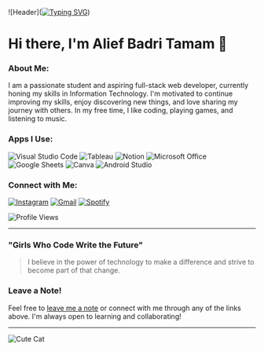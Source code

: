 ![Header](<a href="https://git.io/typing-svg"><img src="https://readme-typing-svg.herokuapp.com?font=ARIAL+BLACK&weight=900&size=30&duration=3000&pause=1000&color=00F758&width=600&lines=Hi+there%2C+I'm+Alief+Badri+Tamam+%F0%9F%91%8B" alt="Typing SVG" /></a>) <!-- Anda bisa menambahkan header gambar di sini -->

# Hi there, I'm Alief Badri Tamam 👋

### About Me:
I am a passionate student and aspiring full-stack web developer, currently honing my skills in Information Technology. I'm motivated to continue improving my skills, enjoy discovering new things, and love sharing my journey with others. In my free time, I like coding, playing games, and listening to music.

### Apps I Use:
![Visual Studio Code](https://img.shields.io/badge/Visual_Studio_Code-007ACC?style=for-the-badge&logo=visual%20studio%20code&logoColor=white)
![Tableau](https://img.shields.io/badge/Tableau-E97627?style=for-the-badge&logo=tableau&logoColor=white)
![Notion](https://img.shields.io/badge/Notion-000000?style=for-the-badge&logo=notion&logoColor=white)
![Microsoft Office](https://img.shields.io/badge/Microsoft_Office-D83B01?style=for-the-badge&logo=microsoft-office&logoColor=white)
![Google Sheets](https://img.shields.io/badge/Google_Sheets-34A853?style=for-the-badge&logo=google-sheets&logoColor=white)
![Canva](https://img.shields.io/badge/Canva-00C4CC?style=for-the-badge&logo=canva&logoColor=white)
![Android Studio](https://img.shields.io/badge/Android_Studio-3DDC84?style=for-the-badge&logo=android-studio&logoColor=white)

### Connect with Me:
[![Instagram](https://img.shields.io/badge/Instagram-E4405F?style=for-the-badge&logo=instagram&logoColor=white)](https://instagram.com/yourusername)
[![Gmail](https://img.shields.io/badge/Gmail-D14836?style=for-the-badge&logo=gmail&logoColor=white)](mailto:your-email@gmail.com)
[![Spotify](https://img.shields.io/badge/Spotify-1DB954?style=for-the-badge&logo=spotify&logoColor=white)](https://spotify.com)

![Profile Views](https://komarev.com/ghpvc/?username=AliefBadriTamam&style=for-the-badge)

---

### "Girls Who Code Write the Future"
> I believe in the power of technology to make a difference and strive to become part of that change.

### Leave a Note!
Feel free to [leave me a note](https://github.com/AliefBadriTamam/AliefBadriTamam/issues) or connect with me through any of the links above. I'm always open to learning and collaborating!

---

![Cute Cat](https://your-cat-image-url.com) <!-- Anda bisa mengganti URL gambar kucing -->

